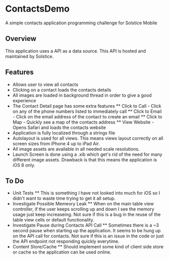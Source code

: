 ContactsDemo
============
A simple contacts application programming challenge for Solstice Mobile

## Overview
This application uses a API as a data source. This API is hosted and maintained by Solstice.

## Features
* Allows user to view all contacts
* Clicking on a contact loads the contacts details
* All images are loaded in background thread in order to give a good experience
* The Contact Detail page has some extra features
** Click to Call - Click on any of the phone numbers listed to immediately call
** Click to Email - Click on the email address of the contact to create an email 
** Click to Map - Quickly see a map of the contacts address
** View Website - Opens Safari and loads the contacts website
* Application is fully localized through a strings file
* Autolayout is used for all views. This means views layout correctly on all screen sizes from iPhone 4 up to iPad Air.
* All image assets are available in all needed scale resolutions.
* Launch Screen is done using a .xib which get's rid of the need for many different image assets. Drawback is that this means the application is iOS 8 only.

## To Do
* Unit Tests
** This is something I have not looked into much for iOS so I didn't want to waste time trying to get it all setup.
* Investigate Possible Memeory Leak
** When on the main table view controller, if the user keeps scrolling up and down I see the memory usage just keep increaseing. Not sure if this is a bug in the reuse of the table view cells or default functionality.
* Investigate Pause during Contacts API Call
** Sometimes there is a ~3 second pause when starting up the application. It seems to be hung up on the API call for contacts. Not sure if this is an issue in the code or just the API endpoint not responding quickly everytime.
* Content Store/Cache
** Should implement some kind of client side store or cache so the application can be used online.